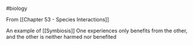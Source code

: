 #biology 

From [[Chapter 53 - Species Interactions]]

An example of [[Symbiosis]]
One experiences only benefits from the other, and the other is neither harmed nor benefited